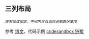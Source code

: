 ## 三列布局

*<small>左右宽度固定，中间内容自适应占据剩余宽度</small>*

参考 [博文](https://yes-1-am.gitbook.io/blog/css/liang-lie-bu-ju-san-lie-bu-ju#1-liang-lie-bu-ju)，代码示例 [codesandbox 链接](https://codesandbox.io/s/sanlanbuju-ejoih?file=/src/App.jsx)